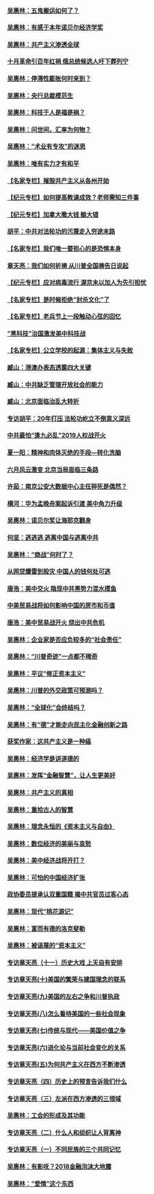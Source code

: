 #### [吴惠林：五鬼搬运如何了？](../pages/nsc423/n9925338.md)
#### [吴惠林：有感于本年诺贝尔经济学奖](../pages/nsc423/n9871883.md)
#### [吴惠林：共产主义渗透全球](../pages/nsc423/n9812748.md)
#### [十月革命引百年红祸 俄总统候选人吁下葬列宁](../pages/nsc423/n9810182.md)
#### [吴惠林：停滞性膨胀何时来到？](../pages/nsc423/n9764136.md)
#### [吴惠林：央行总裁模范生](../pages/nsc423/n9728134.md)
#### [吴惠林：科技于人是福是祸？](../pages/nsc423/n9672982.md)
#### [吴惠林：问世间，汇率为何物？](../pages/nsc423/n9621788.md)
#### [吴惠林：“术业有专攻”的迷思](../pages/nsc423/n9580363.md)
#### [吴惠林：唯有实力才有和平](../pages/nsc423/n9529599.md)
#### [【名家专栏】摧毁共产主义从各州开始](../pages/nsc423/n13076376.md)
#### [【纪元专栏】如何提高教课成效？老师需知三件事](../pages/nsc423/n12417848.md)
#### [【纪元专栏】加拿大撒大钱 酿大错](../pages/nsc423/n12406564.md)
#### [胡平：中共对法轮功的污蔑走入穷途末路](../pages/nsc423/n12266737.md)
#### [【名家专栏】我们唯一要担心的是恐惧本身](../pages/nsc423/n12073492.md)
#### [章天亮：我们如何祈祷 从川普全国祷告日说起](../pages/nsc423/n11944627.md)
#### [【纪元专栏】应对病毒流行 渥京未以加人为先引担忧](../pages/nsc423/n11875714.md)
#### [【名家专栏】是时候拒绝“封杀文化”了](../pages/nsc423/n11814093.md)
#### [【名家专栏】老兵节上一段触动心弦的回忆](../pages/nsc423/n11646016.md)
#### [“黑科技”治国激发美中科技战](../pages/nsc423/n11638056.md)
#### [【名家专栏】公立学校的起源：集体主义与失败](../pages/nsc423/n11601833.md)
#### [臧山：港澳办表态透露四大关键](../pages/nsc423/n11421628.md)
#### [臧山：中共缺乏管理开放社会的能力](../pages/nsc423/n11407457.md)
#### [臧山：北京面临治乱大转折](../pages/nsc423/n11406895.md)
#### [专访胡平：20年打压 法轮功屹立不倒意义深远](../pages/nsc423/n11398800.md)
#### [中共最怕“逢九必乱”2019人权战开火](../pages/nsc423/n11385248.md)
#### [夏一阳：精神和肉体灭绝的手段—转化洗脑](../pages/nsc423/n11368250.md)
#### [六月风云激变 北京当局面临三条路](../pages/nsc423/n11313668.md)
#### [许茹：南京公安大数据中心主任猝死是偶然？](../pages/nsc423/n11064744.md)
#### [横河：华为孟晚舟案起诉引渡 美中角力升级](../pages/nsc423/n11027230.md)
#### [吴惠林：诺贝尔奖让海耶克翻身](../pages/nsc423/n10890049.md)
#### [何坚：逃逃逃 逃离中国与逃离中共](../pages/nsc423/n10592891.md)
#### [吴惠林：“商战”何时了？](../pages/nsc423/n10573558.md)
#### [从网贷爆雷到股灾 中国人的钱何处可逃](../pages/nsc423/n10572800.md)
#### [唐浩：美中交火 隐现中共黑势力混水摸鱼](../pages/nsc423/n10544040.md)
#### [中美贸易战将如何影响中国的房市和币值](../pages/nsc423/n10543697.md)
#### [唐浩：美中贸易战开火 烧出中共危机](../pages/nsc423/n10540126.md)
#### [吴惠林：企业家是否应负较多的“社会责任”](../pages/nsc423/n10535022.md)
#### [吴惠林：“川普奇迹”一点都不稀奇](../pages/nsc423/n10512808.md)
#### [吴惠林：平议“修正资本主义”](../pages/nsc423/n10495724.md)
#### [吴惠林：川普的外交政策可预测吗？](../pages/nsc423/n10462387.md)
#### [吴惠林：“全球化”会终结吗？](../pages/nsc423/n10452838.md)
#### [吴惠林：有“德”才能走向民主化金融创新之路](../pages/nsc423/n10432292.md)
#### [获奖作家：这共产主义是一种癌](../pages/nsc423/n10431541.md)
#### [吴惠林：经济学是讲道德的](../pages/nsc423/n10398014.md)
#### [吴惠林：发挥“金融智慧”，让人生更美好](../pages/nsc423/n10375019.md)
#### [吴惠林：共产主义的真相](../pages/nsc423/n10351394.md)
#### [吴惠林：重拾古人的智慧](../pages/nsc423/n10337691.md)
#### [吴惠林：理念永恒的《资本主义与自由》](../pages/nsc423/n10316274.md)
#### [吴惠林：数位经济的美丽与哀愁](../pages/nsc423/n10292946.md)
#### [吴惠林：美中经济战将开打？](../pages/nsc423/n10258825.md)
#### [吴惠林：可怕的中国经济扩张](../pages/nsc423/n10219147.md)
#### [政协委员提承认双重国籍 揭中共官员过客心态](../pages/nsc423/n10208809.md)
#### [吴惠林：现代“桃花源记”](../pages/nsc423/n10185234.md)
#### [吴惠林：富而有德的洛克斐勒](../pages/nsc423/n10142264.md)
#### [吴惠林：被诬蔑的“资本主义”](../pages/nsc423/n10124816.md)
#### [专访章天亮（十一）历史大戏 上天自有安排](../pages/nsc423/n10094905.md)
#### [专访章天亮(十)美国的繁荣与建国理念的联系](../pages/nsc423/n10094899.md)
#### [专访章天亮(九)美国的左右之争和川普执政](../pages/nsc423/n10094889.md)
#### [专访章天亮(八)怎么看待美国的一些社会现象](../pages/nsc423/n10094857.md)
#### [专访章天亮(七)传统与现代——美国价值之争](../pages/nsc423/n10093140.md)
#### [专访章天亮(六)进化论与当前社会变化的关系](../pages/nsc423/n10092036.md)
#### [专访章天亮(五)为何共产主义在西方不断渗透](../pages/nsc423/n10083620.md)
#### [专访章天亮（四）历史上的预言告诉我们什么](../pages/nsc423/n10083606.md)
#### [专访章天亮（三）左派在西方渗透的三领域](../pages/nsc423/n10081115.md)
#### [吴惠林：工会的形成及其功能](../pages/nsc423/n10080633.md)
#### [专访章天亮（二）什么人和组织让人背离神](../pages/nsc423/n10076637.md)
#### [专访章天亮（一）不同民族的三个共同记忆](../pages/nsc423/n10074188.md)
#### [吴惠林：有影呒？2018金融泡沫大地震](../pages/nsc423/n10040534.md)
#### [吴惠林：“爱情”这个东西](../pages/nsc423/n10019423.md)
